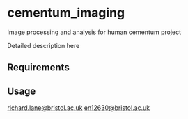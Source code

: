 cementum_imaging
====

Image processing and analysis for human cementum project

Detailed description here


Requirements
----

Usage
----


richard.lane@bristol.ac.uk
en12630@bristol.ac.uk